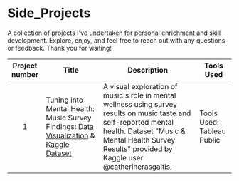 # Side_Projects

A collection of projects I've undertaken for personal enrichment and skill development.
Explore, enjoy, and feel free to reach out with any questions or feedback. Thank you for visiting!

| Project number | Title | Description | Tools Used |
| :-----------: | ----------- |----------- |----------- |
| 1 | Tuning into Mental Health: Music Survey Findings: [Data Visualization](https://public.tableau.com/app/profile/coralys.de.jesus/viz/mxmh2/Dashboard1) & [Kaggle Dataset](https://www.kaggle.com/datasets/catherinerasgaitis/mxmh-survey-results)  | A visual exploration of music's role in mental wellness using survey results on music taste and self-reported mental health. Dataset "Music & Mental Health Survey Results" provided by Kaggle user [@catherinerasgaitis](https://www.kaggle.com/catherinerasgaitis). | Tools Used: Tableau Public |
